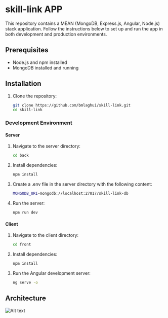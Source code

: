 # skill-link APP

This repository contains a  MEAN (MongoDB, Express.js, Angular, Node.js) stack application. Follow the instructions below to set up and run the app in both development and production environments.

## Prerequisites

- Node.js and npm installed
- MongoDB installed and running

## Installation

1. Clone the repository:

   ```bash
   git clone https://github.com/bmlaghui/skill-link.git
   cd skill-link

### Development Environment

#### Server

1. Navigate to the server directory:

   ```bash
   cd back

2. Install dependencies:

   ```bash
   npm install  

3. Create a .env file in the server directory with the following content:

   ```bash
   MONGODB_URI=mongodb://localhost:27017/skill-link-db

4. Run the server:

   ```bash
   npm run dev

#### Client

1. Navigate to the client directory:

   ```bash
   cd front

2. Install dependencies:

   ```bash
   npm install  

3. Run the Angular development server:

   ```bash
   ng serve -o

## Architecture

![Alt text](image.png)